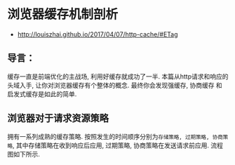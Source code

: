 # 浏览器缓存机制剖析
+ http://louiszhai.github.io/2017/04/07/http-cache/#ETag


## 导言：
缓存一直是前端优化的主战场, 利用好缓存就成功了一半. 本篇从http请求和响应的头域入手, 让你对浏览器缓存有个整体的概念. 最终你会发现强缓存, 协商缓存 和 启发式缓存是如此的简单.

## 浏览器对于请求资源策略
拥有一系列成熟的缓存策略. 按照发生的时间顺序分别为`存储策略, 过期策略, 协商策略`, 其中存储策略在收到响应后应用, 过期策略, 协商策略在发送请求前应用. 流程图如下所示.


